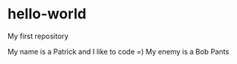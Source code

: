 # hello-world
My first repository

My name is a Patrick and I like to code =)
My enemy is a Bob Pants
